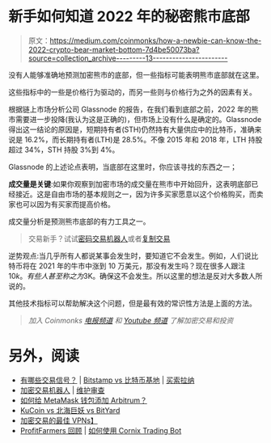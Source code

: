 # 新手如何知道 2022 年的秘密熊市底部

> 原文：<https://medium.com/coinmonks/how-a-newbie-can-know-the-2022-crypto-bear-market-bottom-7d4be50073ba?source=collection_archive---------13----------------------->

没有人能够准确地预测加密熊市的底部，但一些指标可能表明熊市底部就在这里。

这些指标中的一些是价格行为驱动的，而另一些则与价格行为之外的因素有关。

根据链上市场分析公司 Glassnode 的报告，在我们看到底部之前，2022 年的熊市需要进一步投降(我认为这是正确的)，但市场上没有什么是确定的。Glassnode 得出这一结论的原因是，短期持有者(STH)仍然持有大量供应中的比特币，准确来说是 16.2%，而长期持有者(LTH)是 28.5%。不像 2015 年和 2018 年，LTH 持股超过 34%，STH 持股 3%到 4%。

Glassnode 的上述论点表明，当底部在这里时，你应该寻找的东西之一；

**成交量是关键**:如果你观察到加密市场的成交量在熊市中开始回升，这表明底部已经接近。这是自由市场的基本规则之一，因为许多买家愿意以这个价格购买，而卖家也可以因为有买家而提高价格。

成交量分析是预测熊市底部的有力工具之一。

> 交易新手？试试[密码交易机器人](/coinmonks/crypto-trading-bot-c2ffce8acb2a)或者[复制交易](/coinmonks/top-10-crypto-copy-trading-platforms-for-beginners-d0c37c7d698c)

逆势观点:当几乎所有人都说某事会发生时，要知道它不会发生。例如，人们说比特币将在 2021 年的牛市中涨到 10 万美元，那没有发生吗？现在很多人跟注$10k。有些人甚至称之为$3K。确保这不会发生。所以这里的想法是反对大多数人所说的。

其他技术指标可以帮助解决这个问题，但是最有效的常识性方法是上面的方法。

> *加入 Coinmonks* [*电报频道*](https://t.me/coincodecap) *和* [*Youtube 频道*](https://www.youtube.com/c/coinmonks/videos) *了解加密交易和投资*

# 另外，阅读

*   [有哪些交易信号？](https://coincodecap.com/trading-signal) | [Bitstamp vs 比特币基地](https://coincodecap.com/bitstamp-coinbase) | [买索拉纳](https://coincodecap.com/buy-solana)
*   [加密交易机器人](/coinmonks/crypto-trading-bot-c2ffce8acb2a) | [维护审查](https://coincodecap.com/uphold-review)
*   [如何给 MetaMask 钱包添加 Arbitrum？](https://coincodecap.com/how-to-add-arbitrum-to-metamask-wallet)
*   [KuCoin vs 北海巨妖 vs BitYard](https://coincodecap.com/kucoin-vs-kraken-vs-bityard)
*   [加密交易的最佳 VPNs】](https://coincodecap.com/best-vpns-for-crypto-trading)
*   [ProfitFarmers 回顾](https://coincodecap.com/profitfarmers-review) | [如何使用 Cornix Trading Bot](https://coincodecap.com/cornix-trading-bot)